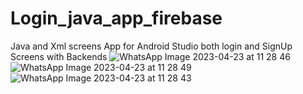# Login_java_app_firebase
Java and Xml screens App for Android Studio both login and SignUp Screens with Backends
![WhatsApp Image 2023-04-23 at 11 28 46](https://user-images.githubusercontent.com/105581953/233858279-350bc64b-215d-4967-9d48-ec8a82f3e908.jpg)
![WhatsApp Image 2023-04-23 at 11 28 49](https://user-images.githubusercontent.com/105581953/233858284-fa6968ea-730c-46c6-8369-0d3cfed52846.jpg)
![WhatsApp Image 2023-04-23 at 11 28 43](https://user-images.githubusercontent.com/105581953/233858289-9200f994-1812-4641-8c5a-8df2d761e386.jpg)
